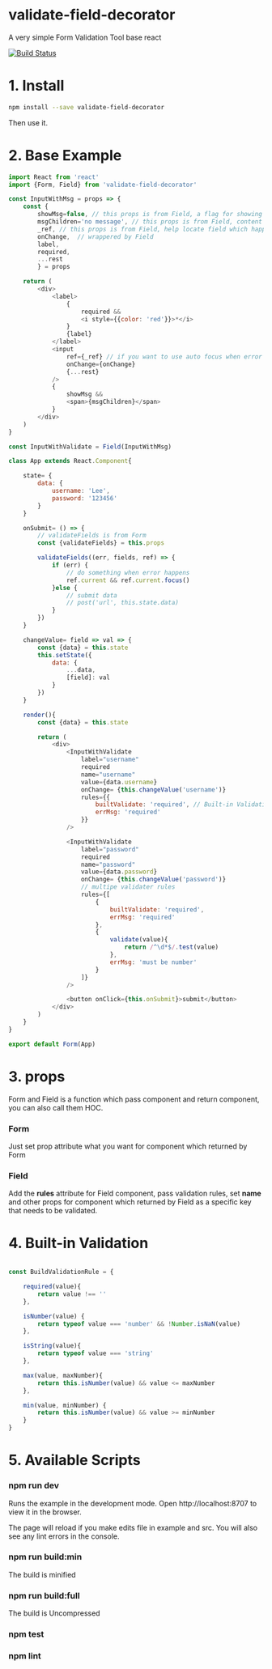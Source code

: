 # validate-field-decorator

<p>A very simple Form Validation Tool base react</p>

[![Build Status](https://travis-ci.com/jsweber/easycode-validateFieldDecorator.svg?branch=master)](https://travis-ci.com/jsweber/easycode-validateFieldDecorator)

# 1. Install

```sh
npm install --save validate-field-decorator
```

Then use it.

# 2. Base Example
```js
import React from 'react'
import {Form, Field} from 'validate-field-decorator'

const InputWithMsg = props => {
    const {
        showMsg=false, // this props is from Field, a flag for showing error message
        msgChildren='no message', // this props is from Field, content of error message
        _ref, // this props is from Field, help locate field which happens error
        onChange,  // wrappered by Field
        label,
        required, 
        ...rest
        } = props

    return (
        <div>
            <label>
                {
                    required && 
                    <i style={{color: 'red'}}>*</i>
                }
                {label}
            </label>
            <input
                ref={_ref} // if you want to use auto focus when error happen, you neet to use _ref to translate ref
                onChange={onChange}
                {...rest}
            />
            {
                showMsg && 
                <span>{msgChildren}</span>
            }
        </div>
    )
}

const InputWithValidate = Field(InputWithMsg)

class App extends React.Component{

    state= {
        data: {
            username: 'Lee',
            password: '123456'
        }
    }

    onSubmit= () => {
        // validateFields is from Form
        const {validateFields} = this.props

        validateFields((err, fields, ref) => {
			if (err) {
                // do something when error happens
                ref.current && ref.current.focus()
			}else {
                // submit data
                // post('url', this.state.data)
			}
		})
    }

    changeValue= field => val => {
        const {data} = this.state
        this.setState({
            data: {
                ...data,
                [field]: val
            }
        })
    }

    render(){
        const {data} = this.state

        return (
            <div>
                <InputWithValidate
                    label="username"
                    required
                    name="username"
                    value={data.username}
                    onChange= {this.changeValue('username')}
                    rules={{
                        builtValidate: 'required', // Built-in Validation
                        errMsg: 'required'
                    }}
                />

                <InputWithValidate
                    label="password"
                    required
                    name="password"
                    value={data.password}
                    onChange= {this.changeValue('password')}
                    // multipe validater rules
                    rules={[
                        {
                            builtValidate: 'required',
                            errMsg: 'required'
                        },
                        {
                            validate(value){
                                return /^\d*$/.test(value)
                            },
                            errMsg: 'must be number'
                        }
                    ]}
                />

                <button onClick={this.onSubmit}>submit</button>
            </div>
        )
    }
}

export default Form(App)

```

# 3. props
Form and Field is a function which pass component and return component, you can also call them HOC.

### Form
Just set prop attribute what you want for component which returned by Form 

### Field
Add the <strong>rules</strong> attribute for Field component, pass validation rules, set <strong>name</strong> and other props for component which returned by Field as a specific key that needs to be validated.

# 4. Built-in Validation
```js

const BuildValidationRule = {

    required(value){
        return value !== ''
    },

    isNumber(value) {
        return typeof value === 'number' && !Number.isNaN(value)
    },

    isString(value){
        return typeof value === 'string'
    },

    max(value, maxNumber){
        return this.isNumber(value) && value <= maxNumber
    },

    min(value, minNumber) {
        return this.isNumber(value) && value >= minNumber
    }
}

```

# 5. Available Scripts
### npm run dev
Runs the example in the development mode.
Open http://localhost:8707 to view it in the browser.

The page will reload if you make edits file in example and src.
You will also see any lint errors in the console.

### npm run build:min
The build is minified 

### npm run build:full
The build is Uncompressed

### npm test

### npm lint
